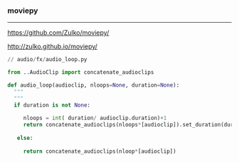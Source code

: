 ### moviepy
---
https://github.com/Zulko/moviepy/

http://zulko.github.io/moviepy/

```py
// audio/fx/audio_loop.py

from ..AudioClip import concatenate_audioclips

def audio_loop(audioclip, nloops=None, duration=None):
  """
  """
  if duration is not None:
    
     nloops = int( duration/ audioclip.duration)+1
     return concatenate_audioclips(nloops*[audioclip]).set_duration(duration)
     
   else:
   
     return concatenate_audioclips(nloop*[audioclip])

```

```
```

```
```

